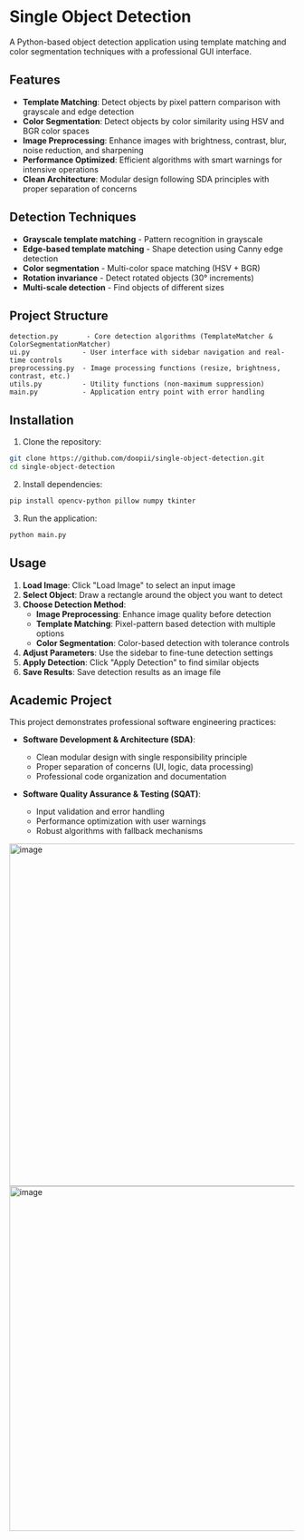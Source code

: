 # Single Object Detection

A Python-based object detection application using template matching and color segmentation techniques with a professional GUI interface.

## Features

- **Template Matching**: Detect objects by pixel pattern comparison with grayscale and edge detection
- **Color Segmentation**: Detect objects by color similarity using HSV and BGR color spaces
- **Image Preprocessing**: Enhance images with brightness, contrast, blur, noise reduction, and sharpening
- **Performance Optimized**: Efficient algorithms with smart warnings for intensive operations
- **Clean Architecture**: Modular design following SDA principles with proper separation of concerns

## Detection Techniques

- **Grayscale template matching** - Pattern recognition in grayscale
- **Edge-based template matching** - Shape detection using Canny edge detection
- **Color segmentation** - Multi-color space matching (HSV + BGR)
- **Rotation invariance** - Detect rotated objects (30° increments)
- **Multi-scale detection** - Find objects of different sizes

## Project Structure

```
detection.py       - Core detection algorithms (TemplateMatcher & ColorSegmentationMatcher)
ui.py             - User interface with sidebar navigation and real-time controls
preprocessing.py  - Image processing functions (resize, brightness, contrast, etc.)
utils.py          - Utility functions (non-maximum suppression)
main.py           - Application entry point with error handling
```

## Installation

1. Clone the repository:
```bash
git clone https://github.com/doopii/single-object-detection.git
cd single-object-detection
```

2. Install dependencies:
```bash
pip install opencv-python pillow numpy tkinter
```

3. Run the application:
```bash
python main.py
```

## Usage

1. **Load Image**: Click "Load Image" to select an input image
2. **Select Object**: Draw a rectangle around the object you want to detect
3. **Choose Detection Method**: 
   - **Image Preprocessing**: Enhance image quality before detection
   - **Template Matching**: Pixel-pattern based detection with multiple options
   - **Color Segmentation**: Color-based detection with tolerance controls
4. **Adjust Parameters**: Use the sidebar to fine-tune detection settings
5. **Apply Detection**: Click "Apply Detection" to find similar objects
6. **Save Results**: Save detection results as an image file

## Academic Project

This project demonstrates professional software engineering practices:

- **Software Development & Architecture (SDA)**: 
  - Clean modular design with single responsibility principle
  - Proper separation of concerns (UI, logic, data processing)
  - Professional code organization and documentation

- **Software Quality Assurance & Testing (SQAT)**: 
  - Input validation and error handling
  - Performance optimization with user warnings
  - Robust algorithms with fallback mechanisms

<img width="776" height="604" alt="image" src="https://github.com/user-attachments/assets/68e50ceb-406d-4c3d-bb9c-f526da6cc169" />
<img width="780" height="608" alt="image" src="https://github.com/user-attachments/assets/29536f6e-c91e-4e09-90e1-53354b3827d5" />



